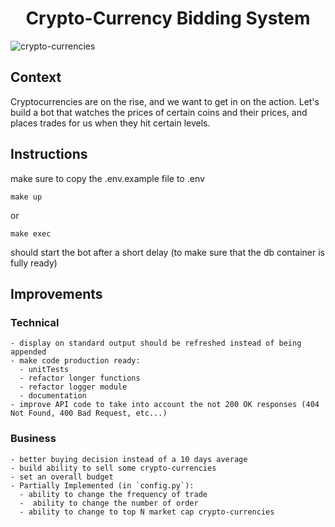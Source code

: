 <h1 style="text-align: center;"> Crypto-Currency Bidding System</h1>

![crypto-currencies](https://i.kym-cdn.com/entries/icons/original/000/024/851/crypto-cropped.jpg "crypto-currencies")

## Context

Cryptocurrencies are on the rise, and we want to get in on the action. Let's build a bot that watches the prices of certain coins and their prices, and places trades for us when they hit certain levels. 


## Instructions

make sure to copy the .env.example file to .env

`make up`

or

`make exec`

should start the bot after a short delay (to make sure that the db container is fully ready)

## Improvements

### Technical
    - display on standard output should be refreshed instead of being appended
    - make code production ready:
      - unitTests
      - refactor longer functions
      - refactor logger module
      - documentation 
    - improve API code to take into account the not 200 OK responses (404 Not Found, 400 Bad Request, etc...)

### Business
    - better buying decision instead of a 10 days average
    - build ability to sell some crypto-currencies
    - set an overall budget
    - Partially Implemented (in `config.py`):
      - ability to change the frequency of trade
      -  ability to change the number of order
      - ability to change to top N market cap crypto-currencies
